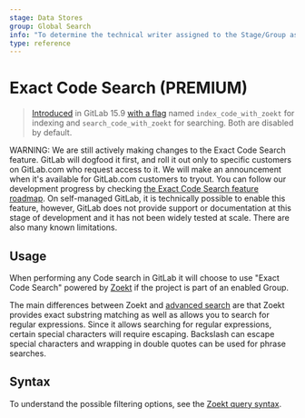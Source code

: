 ```yaml
---
stage: Data Stores
group: Global Search
info: "To determine the technical writer assigned to the Stage/Group associated with this page, see https://about.gitlab.com/handbook/product/ux/technical-writing/#assignments"
type: reference
---
```


# Exact Code Search **(PREMIUM)**

> [Introduced](https://gitlab.com/gitlab-org/gitlab/-/merge_requests/105049) in GitLab 15.9 [with a flag](../../administration/feature_flags.md) named `index_code_with_zoekt` for indexing and `search_code_with_zoekt` for searching. Both are disabled by default.

WARNING:
We are still actively making changes to the Exact Code Search feature. GitLab will dogfood it first, and roll it out only to specific customers on GitLab.com who request access to it. We will make an announcement when it's available for GitLab.com customers to tryout. You can follow our development progress by checking [the Exact Code Search feature roadmap](https://gitlab.com/groups/gitlab-org/-/epics/9404).
On self-managed GitLab, it is technically possible to enable this feature, however, GitLab does not provide support or documentation at this stage of development and it has not been widely tested at scale. There are also many known limitations.

## Usage

When performing any Code search in GitLab it will choose to use "Exact Code
Search" powered by [Zoekt](https://github.com/sourcegraph/zoekt) if the project
is part of an enabled Group.

The main differences between Zoekt and [advanced search](advanced_search.md)
are that Zoekt provides exact substring matching as well as allows you to
search for regular expressions. Since it allows searching for regular
expressions, certain special characters will require escaping. Backslash can
escape special characters and wrapping in double quotes can be used for phrase
searches.

## Syntax

To understand the possible filtering options, see the
[Zoekt query syntax](https://github.com/sourcegraph/zoekt/blob/main/doc/query_syntax.md).
